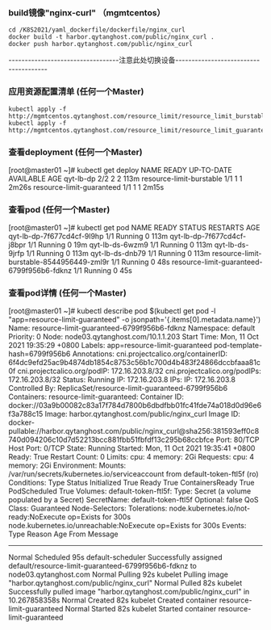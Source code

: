 ### build镜像"nginx-curl" （mgmtcentos）
```shell
cd /K8S2021/yaml_dockerfile/dockerfile/nginx_curl
docker build -t harbor.qytanghost.com/public/nginx_curl .
docker push harbor.qytanghost.com/public/nginx_curl

```

----------------------------------注意此处切换设备--------------------------------------

### 应用资源配置清单 (任何一个Master)
```shell
kubectl apply -f http://mgmtcentos.qytanghost.com/resource_limit/resource_limit_burstable.yaml
kubectl apply -f http://mgmtcentos.qytanghost.com/resource_limit/resource_limit_guaranteed.yaml

```

### 查看deployment (任何一个Master)
[root@master01 ~]# kubectl get deploy
NAME                        READY   UP-TO-DATE   AVAILABLE   AGE
qyt-lb-dp                   2/2     2            2           113m
resource-limit-burstable    1/1     1            1           2m26s
resource-limit-guaranteed   1/1     1            1           2m15s

### 查看pod (任何一个Master)
[root@master01 ~]# kubectl get pod
NAME                                         READY   STATUS    RESTARTS   AGE
qyt-lb-dp-7f677cd4cf-9l9hp                   1/1     Running   0          113m
qyt-lb-dp-7f677cd4cf-j8bpr                   1/1     Running   0          19m
qyt-lb-ds-6wzm9                              1/1     Running   0          113m
qyt-lb-ds-9jrfp                              1/1     Running   0          113m
qyt-lb-ds-dnb79                              1/1     Running   0          113m
resource-limit-burstable-8544956449-zml9r    1/1     Running   0          48s
resource-limit-guaranteed-6799f956b6-fdknz   1/1     Running   0          45s

### 查看pod详情 (任何一个Master)
[root@master01 ~]# kubectl describe pod $(kubectl get pod -l "app=resource-limit-guaranteed" -o jsonpath='{.items[0].metadata.name}')
Name:         resource-limit-guaranteed-6799f956b6-fdknz
Namespace:    default
Priority:     0
Node:         node03.qytanghost.com/10.1.1.203
Start Time:   Mon, 11 Oct 2021 19:35:29 +0800
Labels:       app=resource-limit-guaranteed
              pod-template-hash=6799f956b6
Annotations:  cni.projectcalico.org/containerID: 6f4dc9efd25ac9b4874db1854c8753c56b1c700d4b483f24866dccbfaaa81c0f
              cni.projectcalico.org/podIP: 172.16.203.8/32
              cni.projectcalico.org/podIPs: 172.16.203.8/32
Status:       Running
IP:           172.16.203.8
IPs:
  IP:           172.16.203.8
Controlled By:  ReplicaSet/resource-limit-guaranteed-6799f956b6
Containers:
  resource-limit-guaranteed:
    Container ID:   docker://03a9b00082c83a17f784d7800b6dbdfbb01fc41fde74a018d0d96e6f3a788c15
    Image:          harbor.qytanghost.com/public/nginx_curl
    Image ID:       docker-pullable://harbor.qytanghost.com/public/nginx_curl@sha256:381593eff0c8740d094206c10d7d52213bcc881fbb51fbfdf13c295b68ccbfce
    Port:           80/TCP
    Host Port:      0/TCP
    State:          Running
      Started:      Mon, 11 Oct 2021 19:35:41 +0800
    Ready:          True
    Restart Count:  0
    Limits:
      cpu:     4
      memory:  2Gi
    Requests:
      cpu:        4
      memory:     2Gi
    Environment:  <none>
    Mounts:
      /var/run/secrets/kubernetes.io/serviceaccount from default-token-ftl5f (ro)
Conditions:
  Type              Status
  Initialized       True
  Ready             True
  ContainersReady   True
  PodScheduled      True
Volumes:
  default-token-ftl5f:
    Type:        Secret (a volume populated by a Secret)
    SecretName:  default-token-ftl5f
    Optional:    false
QoS Class:       Guaranteed
Node-Selectors:  <none>
Tolerations:     node.kubernetes.io/not-ready:NoExecute op=Exists for 300s
                 node.kubernetes.io/unreachable:NoExecute op=Exists for 300s
Events:
  Type    Reason     Age   From               Message
  ----    ------     ----  ----               -------
  Normal  Scheduled  95s   default-scheduler  Successfully assigned default/resource-limit-guaranteed-6799f956b6-fdknz to node03.qytanghost.com
  Normal  Pulling    92s   kubelet            Pulling image "harbor.qytanghost.com/public/nginx_curl"
  Normal  Pulled     82s   kubelet            Successfully pulled image "harbor.qytanghost.com/public/nginx_curl" in 10.267858358s
  Normal  Created    82s   kubelet            Created container resource-limit-guaranteed
  Normal  Started    82s   kubelet            Started container resource-limit-guaranteed
